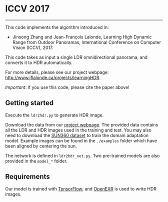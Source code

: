 # ICCV 2017
-------

This code implements the algorithm introduced in:

* Jinsong Zhang and Jean-François Lalonde, Learning High Dynamic Range from Outdoor Panoramas, International Conference on Computer Vision (ICCV), 2017.

This code takes as input a single LDR omnidirectional panorama, and converts it to HDR automatically.

For more details, please see our project webpage: http://www.jflalonde.ca/projects/learningHDR.

*Important*: if you use this code, please cite the paper above!


## Getting started
Execute the `ldr2hdr.py` to generate HDR image.

Download the data from our [project webpage](http://www.jflalonde.ca/projects/learningHDR).
The provided data contains all the LDR and HDR images used in the training and test. 
You may also need to download the [SUN360 dataset](http://vision.princeton.edu/projects/2012/SUN360/) to train the domain adaptation model. Example images can be found in the `./examples` folder which have been aligned by centering the sun.

The network is defined in `ldr2hdr_net.py`. Two pre-trained models are also provided in the `model_*` folder.

## Requirements
Our model is trained with [TensorFlow](https://www.tensorflow.org/); and [OpenEXR](http://www.openexr.com/) is used to write HDR images.
